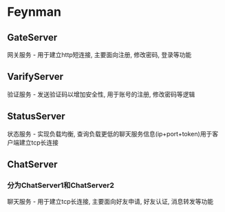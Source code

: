 # Feynman
## GateServer
网关服务 - 用于建立http短连接, 主要面向注册, 修改密码, 登录等功能

## VarifyServer
验证服务 - 发送验证码以增加安全性, 用于账号的注册, 修改密码等逻辑

## StatusServer
状态服务 - 实现负载均衡, 查询负载更低的聊天服务信息(ip+port+token)用于客户端建立tcp长连接

## ChatServer
### 分为ChatServer1和ChatServer2
聊天服务 - 用于建立tcp长连接, 主要面向好友申请, 好友认证, 消息转发等功能